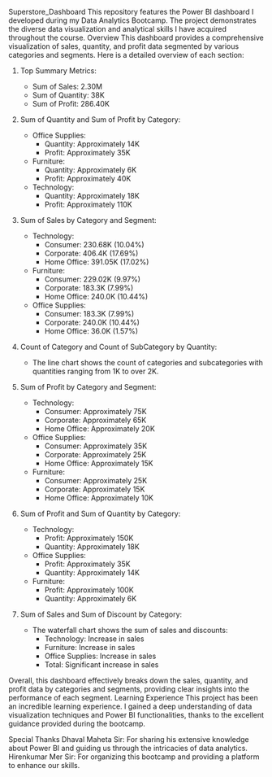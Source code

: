 Superstore_Dashboard
This repository features the Power BI dashboard I developed during my Data Analytics Bootcamp. The project demonstrates the diverse data visualization and analytical skills I have acquired throughout the course.
Overview
This dashboard provides a comprehensive visualization of sales, quantity, and profit data segmented by various categories and segments. Here is a detailed overview of each section:

1. Top Summary Metrics:
   - Sum of Sales: 2.30M
   - Sum of Quantity: 38K
   - Sum of Profit: 286.40K

2. Sum of Quantity and Sum of Profit by Category:
   - Office Supplies:
     - Quantity: Approximately 14K
     - Profit: Approximately 35K
   - Furniture: 
     - Quantity: Approximately 6K
     - Profit: Approximately 40K
   - Technology: 
     - Quantity: Approximately 18K
     - Profit: Approximately 110K

3. Sum of Sales by Category and Segment:
   - Technology:
     - Consumer: 230.68K (10.04%)
     - Corporate: 406.4K (17.69%)
     - Home Office: 391.05K (17.02%)
   - Furniture: 
     - Consumer: 229.02K (9.97%)
     - Corporate: 183.3K (7.99%)
     - Home Office: 240.0K (10.44%)
   - Office Supplies: 
     - Consumer: 183.3K (7.99%)
     - Corporate: 240.0K (10.44%)
     - Home Office: 36.0K (1.57%)

4. Count of Category and Count of SubCategory by Quantity:
   - The line chart shows the count of categories and subcategories with quantities ranging from 1K to over 2K.

5. Sum of Profit by Category and Segment:
   - Technology:
     - Consumer: Approximately 75K
     - Corporate: Approximately 65K
     - Home Office: Approximately 20K
   - Office Supplies: 
     - Consumer: Approximately 35K
     - Corporate: Approximately 25K
     - Home Office: Approximately 15K
   - Furniture:
     - Consumer: Approximately 25K
     - Corporate: Approximately 15K
     - Home Office: Approximately 10K

6. Sum of Profit and Sum of Quantity by Category:
   - Technology: 
     - Profit: Approximately 150K
     - Quantity: Approximately 18K
   - Office Supplies: 
     - Profit: Approximately 35K
     - Quantity: Approximately 14K
   - Furniture:
     - Profit: Approximately 100K
     - Quantity: Approximately 6K

7. Sum of Sales and Sum of Discount by Category:
   - The waterfall chart shows the sum of sales and discounts:
     - Technology: Increase in sales
     - Furniture: Increase in sales
     - Office Supplies: Increase in sales
     - Total: Significant increase in sales

Overall, this dashboard effectively breaks down the sales, quantity, and profit data by categories and segments, providing clear insights into the performance of each segment.
Learning Experience
This project has been an incredible learning experience. I gained a deep understanding of data visualization techniques and Power BI functionalities, thanks to the excellent guidance provided during the bootcamp.

Special Thanks
Dhaval Maheta Sir: For sharing his extensive knowledge about Power BI and guiding us through the intricacies of data analytics.
Hirenkumar Mer Sir: For organizing this bootcamp and providing a platform to enhance our skills.
